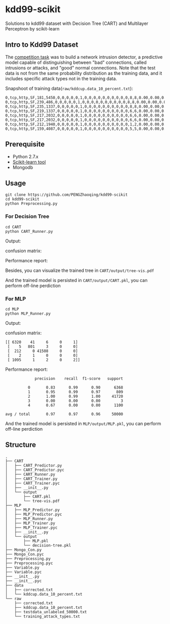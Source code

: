 # kdd99-scikit
Solutions to kdd99 dataset with Decision Tree (CART) and Multilayer Perceptron by scikit-learn

## Intro to Kdd99 Dataset

The [competition task](https://kdd.ics.uci.edu/databases/kddcup99/kddcup99.html) was to build a network intrusion detector, a predictive model capable of distinguishing between "bad" connections, called intrusions or attacks, and "good" normal connections. Note that the test data is not from the same probability distribution as the training data, and it includes specific attack types not in the training data. 

Snapshoot of training data(`raw/kddcup.data_10_percent.txt`):
```
0,tcp,http,SF,181,5450,0,0,0,0,0,1,0,0,0,0,0,0,0,0,0,0,8,8,0.00,0.00,0.00,0.00,1.00,0.00,0.00,9,9,1.00,0.00,0.11,0.00,0.00,0.00,0.00,0.00,normal.
0,tcp,http,SF,239,486,0,0,0,0,0,1,0,0,0,0,0,0,0,0,0,0,8,8,0.00,0.00,0.00,0.00,1.00,0.00,0.00,19,19,1.00,0.00,0.05,0.00,0.00,0.00,0.00,0.00,normal.
0,tcp,http,SF,235,1337,0,0,0,0,0,1,0,0,0,0,0,0,0,0,0,0,8,8,0.00,0.00,0.00,0.00,1.00,0.00,0.00,29,29,1.00,0.00,0.03,0.00,0.00,0.00,0.00,0.00,normal.
0,tcp,http,SF,219,1337,0,0,0,0,0,1,0,0,0,0,0,0,0,0,0,0,6,6,0.00,0.00,0.00,0.00,1.00,0.00,0.00,39,39,1.00,0.00,0.03,0.00,0.00,0.00,0.00,0.00,normal.
0,tcp,http,SF,217,2032,0,0,0,0,0,1,0,0,0,0,0,0,0,0,0,0,6,6,0.00,0.00,0.00,0.00,1.00,0.00,0.00,49,49,1.00,0.00,0.02,0.00,0.00,0.00,0.00,0.00,normal.
0,tcp,http,SF,217,2032,0,0,0,0,0,1,0,0,0,0,0,0,0,0,0,0,6,6,0.00,0.00,0.00,0.00,1.00,0.00,0.00,59,59,1.00,0.00,0.02,0.00,0.00,0.00,0.00,0.00,normal.
0,tcp,http,SF,212,1940,0,0,0,0,0,1,0,0,0,0,0,0,0,0,0,0,1,2,0.00,0.00,0.00,0.00,1.00,0.00,1.00,1,69,1.00,0.00,1.00,0.04,0.00,0.00,0.00,0.00,normal.
0,tcp,http,SF,159,4087,0,0,0,0,0,1,0,0,0,0,0,0,0,0,0,0,5,5,0.00,0.00,0.00,0.00,1.00,0.00,0.00,11,79,1.00,0.00,0.09,0.04,0.00,0.00,0.00,0.00,normal.
```

## Prerequisite

* Python 2.7.x
* [Scikit-learn tool](http://scikit-learn.org/stable/)
* Mongodb

## Usage

```
git clone https://github.com/PENGZhaoqing/kdd99-scikit
cd kdd99-scikit
python Preprocessing.py
```

### For Decision Tree

```
cd CART
python CART_Runner.py
```

Output:

confusion matrix:


Performance report:


Besides, you can visualize the trained tree in `CART/output/tree-vis.pdf`


And the trained model is persisted in `CART/output/CART.pkl`, you can perform off-line perdiction 

### For MLP

```
cd MLP
python MLP_Runner.py
```

Output:

confusion matrix:
```
[[ 6320    41     6     0     1]
 [    5   801     3     0     0]
 [  212     0 41508     0     0]
 [    2     1     0     0     0]
 [ 1095     1     2     0     2]]
```

Performance report:
```
             precision    recall  f1-score   support

          0       0.83      0.99      0.90      6368
          1       0.95      0.99      0.97       809
          2       1.00      0.99      1.00     41720
          3       0.00      0.00      0.00         3
          4       0.67      0.00      0.00      1100

avg / total       0.97      0.97      0.96     50000
```

And the trained model is persisted in `MLP/output/MLP.pkl`, you can perform off-line perdiction 

## Structure

```
.
├── CART
│   ├── CART_Predictor.py
│   ├── CART_Predictor.pyc
│   ├── CART_Runner.py
│   ├── CART_Trainer.py
│   ├── CART_Trainer.pyc
│   ├── __init__.py
│   └── output
│       ├── CART.pkl
│       └── tree-vis.pdf
├── MLP
│   ├── MLP_Predictor.py
│   ├── MLP_Predictor.pyc
│   ├── MLP_Runner.py
│   ├── MLP_Trainer.py
│   ├── MLP_Trainer.pyc
│   ├── __init__.py
│   └── output
│       ├── MLP.pkl
│       └── decision-tree.pkl
├── Mongo_Con.py
├── Mongo_Con.pyc
├── Preprocessing.py
├── Preprocessing.pyc
├── Variable.py
├── Variable.pyc
├── __init__.py
├── __init__.pyc
├── data
│   ├── corrected.txt
│   └── kddcup.data_10_percent.txt
└── raw
    ├── corrected.txt
    ├── kddcup.data_10_percent.txt
    ├── testdata_unlabeled_50000.txt
    └── training_attack_types.txt
    
```
